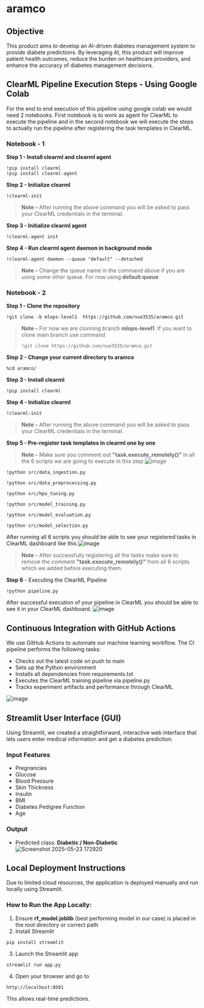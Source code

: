 # aramco

## Objective
This product aims to develop an AI-driven diabetes management system to provide diabete predictions. By leveraging AI, this product will improve patient health outcomes, reduce the burden on healthcare providers, and enhance the accuracy of diabetes management decisions.

## ClearML Pipeline Execution Steps - Using Google Colab
For the end to end execution of this pipeline using google colab we would need 2 notebooks. First notebook is to work as agent for ClearML to execute the pipeline and in the second notebook we will execute the steps to actually run the pipeline after registering the task templates in ClearML.

### Notebook - 1
**Step 1 - Install clearml and clearml agent**
```
!pip install clearml
!pip install clearml-agent
```
**Step 2 - Initialize clearml**
```
!clearml-init
```
>**Note -** After running the above command you will be asked to pass your ClearML credentials in the terminal.

**Step 3 - Initialize clearml agent**
```
!clearml-agent init
```
**Step 4 - Run clearml agent daemon in background mode**
```
!clearml-agent daemon --queue "default" --detached
```
>**Note -** Change the queue name in the command above if you are using some other queue. For now using **default queue**



### Notebook - 2
**Step 1 - Clone the repository**
```
!git clone -b mlops-level1  https://github.com/nue3535/aramco.git
```
>**Note -** For now we are clonning branch **mlops-level1**. If you want to clone main branch use command
>
>```!git clone https://github.com/nue3535/aramco.git```

**Step 2 - Change your current directory to aramco**
```
%cd aramco/
```

**Step 3 - Install clearml**
```
!pip install clearml
```

**Step 4 - Initialize clearml**
```
!clearml-init
```
>**Note -** After running the above command you will be asked to pass your ClearML credentials in the terminal.

**Step 5 - Pre-register task templates in clearml one by one**
> **Note -** Make sure you comment out **"task.execute_remotely()"** in all the 6 scripts we are going to execute in this step
![image](https://github.com/user-attachments/assets/669d2ab3-7ce6-416b-9788-3b8364600816)

```
!python src/data_ingestion.py
```
```
!python src/data_preprocessing.py
```
```
!python src/hpo_tuning.py
```
```
!python src/model_training.py
```
```
!python src/model_evaluation.py
```
```
!python src/model_selection.py
```

After running all 6 scripts you should be able to see your registered tasks in ClearML dashboard like this
![image](https://github.com/user-attachments/assets/3cade609-0c53-462c-ae0b-665ebf6099c4)

> **Note -** After successfully registering all the tasks make sure to remove the comment **"task.execute_remotely()"** from all 6 scripts which we added before executing them.

**Step 6** - Executing the ClearML Pipeline
```
!python pipeline.py
```
After successful execution of your pipeline in ClearML you should be able to see it in your ClearML dashboard.
![image](https://github.com/user-attachments/assets/523e16ce-b3ae-47dd-af14-788a605ac3c2)


## Continuous Integration with GitHub Actions
We use GitHub Actions to automate our machine learning workflow. The CI pipeline performs the following tasks:

* Checks out the latest code on push to main
* Sets up the Python environment
* Installs all dependencies from requirements.txt
* Executes the ClearML training pipeline via pipeline.py
* Tracks experiment artifacts and performance through ClearML

![image](https://github.com/user-attachments/assets/69ba58bd-3329-4a42-9d64-c9a5d82d8caf)

## Streamlit User Interface (GUI)
Using Streamlit, we created a straightforward, interactive web interface that lets users enter medical information and get a diabetes prediction.

### Input Features
* Pregnancies
* Glucose
* Blood Pressure
* Skin Thickness
* Insulin
* BMI
* Diabetes Pedigree Function
* Age

### Output
* Predicted class: **Diabetic / Non-Diabetic**
![Screenshot 2025-05-23 172920](https://github.com/user-attachments/assets/6e948bcf-d498-4ee6-8771-6c05ae757d64)


## Local Deployment Instructions
Due to limited cloud resources, the application is deployed manually and run locally using Streamlit.
### How to Run the App Locally:
1. Ensure **rf_model.joblib** (best performing model in our case) is placed in the root directory or correct path
2. Install Streamlit
```
pip install streamlit
```
3. Launch the Streamlit app
```
streamlit run app.py
```
4. Open your browser and go to
```
http://localhost:8501
```

This allows real-time predictions.
